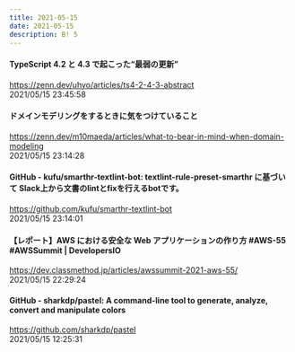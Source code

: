 ```yaml
---
title: 2021-05-15
date: 2021-05-15
description: B! 5
---
```


#### TypeScript 4.2 と 4.3 で起こった“最弱の更新”
https://zenn.dev/uhyo/articles/ts4-2-4-3-abstract<br>
2021/05/15 23:45:58<br>


#### ドメインモデリングをするときに気をつけていること
https://zenn.dev/m10maeda/articles/what-to-bear-in-mind-when-domain-modeling<br>
2021/05/15 23:14:28<br>


#### GitHub - kufu/smarthr-textlint-bot: textlint-rule-preset-smarthr に基づいて Slack上から文書のlintとfixを行えるbotです。
https://github.com/kufu/smarthr-textlint-bot<br>
2021/05/15 23:14:01<br>


#### 【レポート】AWS における安全な Web アプリケーションの作り方 #AWS-55 #AWSSummit | DevelopersIO
https://dev.classmethod.jp/articles/awssummit-2021-aws-55/<br>
2021/05/15 22:29:24<br>


#### GitHub - sharkdp/pastel: A command-line tool to generate, analyze, convert and manipulate colors
https://github.com/sharkdp/pastel<br>
2021/05/15 12:25:31<br>



